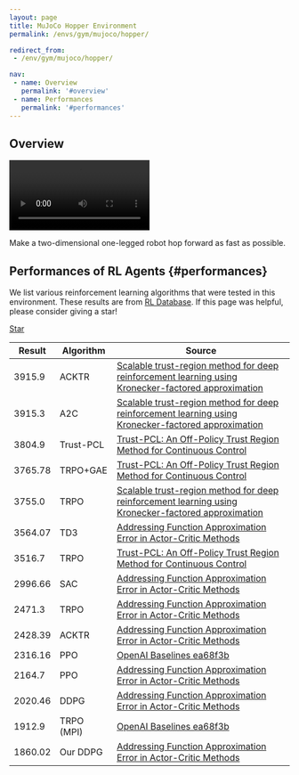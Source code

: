 ```yaml
---
layout: page
title: MuJoCo Hopper Environment
permalink: /envs/gym/mujoco/hopper/

redirect_from:
 - /env/gym/mujoco/hopper/

nav:
 - name: Overview
   permalink: '#overview'
 - name: Performances
   permalink: '#performances'
---
```



## Overview

<video style="max-width: 50%" autoplay loop mute controls>
    <source src='{{ "assets/_pages/envs/gym/mujoco/Hopper.mp4" | absolute_url }}' >
</video>

Make a two-dimensional one-legged robot hop forward as fast as possible.

## Performances of RL Agents {#performances}

We list various reinforcement learning algorithms that were tested in this environment. These results are from [RL Database](https://github.com/seungjaeryanlee/rldb). If this page was helpful, please consider giving a star!

<!-- Place this tag where you want the button to render. -->
<a class="github-button" href="https://github.com/seungjaeryanlee/rldb" data-icon="octicon-star" data-size="large" data-show-count="true" aria-label="Star seungjaeryanlee/rldb on GitHub">Star</a>
<!-- Place this tag in your head or just before your close body tag. -->
<script async defer src="https://buttons.github.io/buttons.js"></script>

| Result | Algorithm | Source |
|--------|-----------|--------|
| 3915.9 | ACKTR | [Scalable trust-region method for deep reinforcement learning using Kronecker-factored approximation](https://arxiv.org/abs/1708.05144) |
| 3915.3 | A2C | [Scalable trust-region method for deep reinforcement learning using Kronecker-factored approximation](https://arxiv.org/abs/1708.05144) |
| 3804.9 | Trust-PCL | [Trust-PCL: An Off-Policy Trust Region Method for Continuous Control](https://arxiv.org/abs/1707.01891) |
| 3765.78 | TRPO+GAE | [Trust-PCL: An Off-Policy Trust Region Method for Continuous Control](https://arxiv.org/abs/1707.01891) |
| 3755.0 | TRPO | [Scalable trust-region method for deep reinforcement learning using Kronecker-factored approximation](https://arxiv.org/abs/1708.05144) |
| 3564.07 | TD3 | [Addressing Function Approximation Error in Actor-Critic Methods](https://arxiv.org/abs/1802.09477) |
| 3516.7 | TRPO | [Trust-PCL: An Off-Policy Trust Region Method for Continuous Control](https://arxiv.org/abs/1707.01891) |
| 2996.66 | SAC | [Addressing Function Approximation Error in Actor-Critic Methods](https://arxiv.org/abs/1802.09477) |
| 2471.3 | TRPO | [Addressing Function Approximation Error in Actor-Critic Methods](https://arxiv.org/abs/1802.09477) |
| 2428.39 | ACKTR | [Addressing Function Approximation Error in Actor-Critic Methods](https://arxiv.org/abs/1802.09477) |
| 2316.16 | PPO | [OpenAI Baselines ea68f3b](https://github.com/openai/baselines) |
| 2164.7 | PPO | [Addressing Function Approximation Error in Actor-Critic Methods](https://arxiv.org/abs/1802.09477) |
| 2020.46 | DDPG | [Addressing Function Approximation Error in Actor-Critic Methods](https://arxiv.org/abs/1802.09477) |
| 1912.9 | TRPO (MPI) | [OpenAI Baselines ea68f3b](https://github.com/openai/baselines) |
| 1860.02 | Our DDPG | [Addressing Function Approximation Error in Actor-Critic Methods](https://arxiv.org/abs/1802.09477) |

